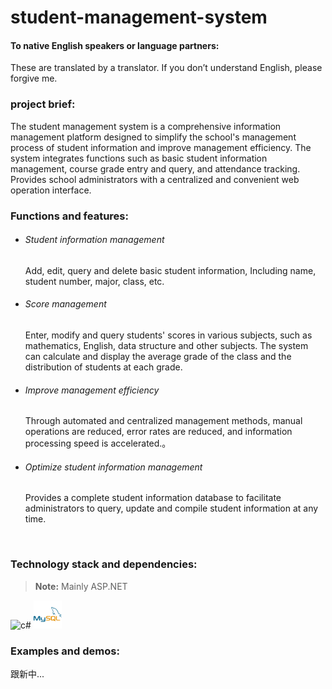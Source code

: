 <h1>student-management-system</h1>
<!-- 学生管理系统 -->


#### To native English speakers or language partners:
These are translated by a translator. If you don’t understand English, please forgive me.<br>
<!--这些是翻译器翻译的，英文的看不懂还请原谅。-->



<h3>project brief:</h3>
<!-- <h3>项目简介：</h3> -->
The student management system is a comprehensive information management platform designed to simplify the school's management process of student information and improve management efficiency.
<!-- 学生管理系统是一个综合性的信息管理平台，旨在简化学校对学生信息的管理流程，提高管理效率。 -->
The system integrates functions such as basic student information management, course grade entry and query, and attendance tracking.
<!-- 该系统通过集成学生基本信息管理、课程成绩录入与查询、出勤情况跟踪 等功能， -->
Provides school administrators with a centralized and convenient web operation interface.
<!-- 为学校管理员提供了一个集中、便捷的 web操作界面。 -->


<br>
<h3>Functions and features:</h3>
<!-- <h3>功能和特性：</h3> -->
<ul>
<li>
<h6>Student information management</h6>
Add, edit, query and delete basic student information,
Including name, student number, major, class, etc.</li>
<!-- <li>
<h6>学生信息管理</h6>
添加、编辑、查询和删除学生基本信息，
包括姓名、学号、专业、班级等。</li> -->

<li>
<h6>Score management</h6>
Enter, modify and query students' scores in various subjects, such as mathematics, English, data structure and other subjects.
The system can calculate and display the average grade of the class and the distribution of students at each grade.</li>
<!-- <li>
<h6>成绩管理</h6>
录入、修改、查询学生的各科成绩，如数学、英语、数据结构等科目。
系统可以计算并展示班级平均成绩、以及各个成绩等级的人数分布。</li> -->

<li>
<h6>Improve management efficiency</h6>
Through automated and centralized management methods, manual operations are reduced, error rates are reduced, and information processing speed is accelerated.。</li>
<!-- <li>
<h6>提高管理效率</h6>
通过自动化和集中化的管理方式，减少人工操作，降低出错率，加快信息处理速度。</li> -->

<li>
<h6>Optimize student information management</h6>
Provides a complete student information database to facilitate administrators to query, update and compile student information at any time.</li>
</ul>
<!-- <li>
<h6>优化学生信息管理</h6>
提供完整的学生信息数据库，方便管理员随时查询、更新和统计学生信息。</li> -->


<br>
<h3>Technology stack and dependencies:</h3>
<!-- <h3>技术栈和依赖：</h3> -->

> **Note:** Mainly ASP.NET
<!-- > **备注:**  主要是ASP.NET -->

<img src="https://cdn.jsdelivr.net/gh/devicons/devicon/icons/cplusplus/cplusplus-original.svg" width="45" height="45" alt="c#"/>
<img src="https://raw.githubusercontent.com/devicons/devicon/master/icons/mysql/mysql-original-wordmark.svg" alt="mysql" width="45" height="45" />


<br>
<h3>Examples and demos:</h3>
<!-- <h3>示例和演示：</h3> -->
跟新中...
